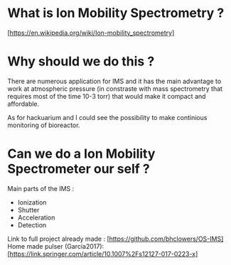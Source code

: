 # What is Ion Mobility Spectrometry ?

[https://en.wikipedia.org/wiki/Ion-mobility_spectrometry]



# Why should we do this ?

There are numerous application for IMS and it has the main advantage to work at atmospheric pressure (in constraste with mass spectrometry that requires most of the time 10-3 torr) that would make it compact and affordable.

As for hackuarium and I could see the possibility to make continious monitoring of bioreactor.

# Can we do a Ion Mobility Spectrometer our self ?

Main parts of the IMS :

- Ionization
- Shutter
- Acceleration
- Detection 


Link to full project already made : [https://github.com/bhclowers/OS-IMS]
Home made pulser (Garcia2017): [https://link.springer.com/article/10.1007%2Fs12127-017-0223-x]
